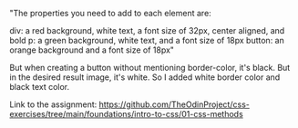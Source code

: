 "The properties you need to add to each element are:

div: a red background, white text, a font size of 32px, center aligned, and bold
p: a green background, white text, and a font size of 18px
button: an orange background and a font size of 18px"

But when creating a button without mentioning border-color, it's black. But in the desired result image, it's white. So I added white border color and black text color.

Link to the assignment: https://github.com/TheOdinProject/css-exercises/tree/main/foundations/intro-to-css/01-css-methods